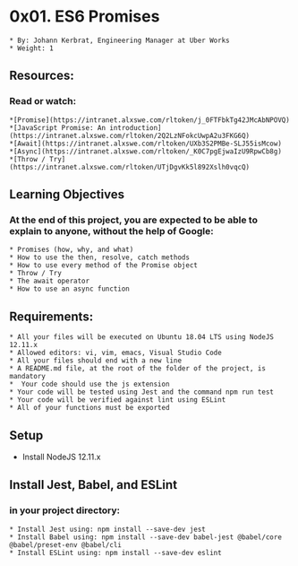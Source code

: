 # 0x01. ES6 Promises
    * By: Johann Kerbrat, Engineering Manager at Uber Works
    * Weight: 1

## Resources:
### Read or watch:
    *[Promise](https://intranet.alxswe.com/rltoken/j_0FTFbkTg42JMcAbNPOVQ)
    *[JavaScript Promise: An introduction](https://intranet.alxswe.com/rltoken/2Q2LzNFokcUwpA2u3FKG6Q)
    *[Await](https://intranet.alxswe.com/rltoken/UXb3S2PMBe-SLJ55isMcow)
    *[Async](https://intranet.alxswe.com/rltoken/_K0C7pgEjwaIzU9RpwCb8g)
    *[Throw / Try](https://intranet.alxswe.com/rltoken/UTjDgvKk5l892Xslh0vqcQ)

## Learning Objectives
### At the end of this project, you are expected to be able to explain to anyone, without the help of Google:
    * Promises (how, why, and what)
    * How to use the then, resolve, catch methods
    * How to use every method of the Promise object
    * Throw / Try
    * The await operator
    * How to use an async function

## Requirements:
    * All your files will be executed on Ubuntu 18.04 LTS using NodeJS 12.11.x
    * Allowed editors: vi, vim, emacs, Visual Studio Code
    * All your files should end with a new line
    * A README.md file, at the root of the folder of the project, is mandatory
    *  Your code should use the js extension
    * Your code will be tested using Jest and the command npm run test
    * Your code will be verified against lint using ESLint
    * All of your functions must be exported

## Setup 
* Install NodeJS 12.11.x

## Install Jest, Babel, and ESLint
### in your project directory:
    * Install Jest using: npm install --save-dev jest
    * Install Babel using: npm install --save-dev babel-jest @babel/core @babel/preset-env @babel/cli
    * Install ESLint using: npm install --save-dev eslint
